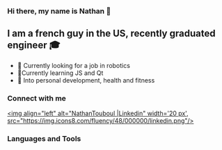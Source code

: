 ### Hi there, my name is Nathan 👋

## I am a  french guy in the US, recently graduated engineer 🎓

- 🤖 Currently looking for a job in robotics
- 🌱Currently learning JS and Qt
- 🎉 Into personal development, health and fitness 
  
### Connect with me 
[<img align="left" alt="NathanTouboul |Linkedin" width='20 px', src="https://img.icons8.com/fluency/48/000000/linkedin.png"/> ][linkedin]


### Languages and Tools


[Linkedin]: https://www.linkedin.com/in/nathantouboul/